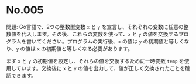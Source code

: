 # No.005

問題: Go言語で、2つの整数型変数 `x` と `y` を宣言し、それぞれの変数に任意の整数値を代入します。その後、これらの変数を使って、`x` と `y` の値を交換するプログラムを書いてください。プログラムの実行後、`x` の値は `y` の初期値と等しくなり、`y` の値は `x` の初期値と等しくなる必要があります。

まず `x` と `y` の初期値を設定し、それらの値を交換するために一時変数 `temp` を使用しています。交換後に `x` と `y` の値を出力して、値が正しく交換されたことを確認できます。
